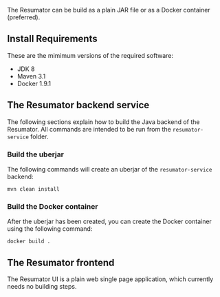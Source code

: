 The Resumator can be build as a plain JAR file or as a Docker container (preferred).

## Install Requirements

These are the mimimum versions of the required software:

* JDK    8
* Maven  3.1
* Docker 1.9.1

## The Resumator backend service

The following sections explain how to build the Java backend of the Resumator. All commands are intended to be run from the `resumator-service` folder.

### Build the uberjar

The following commands will create an uberjar of the `resumator-service` backend:

```shell
mvn clean install
```

### Build the Docker container

After the uberjar has been created, you can create the Docker container using the following command:

```shell
docker build .
```

## The Resumator frontend

The Resumator UI is a plain web single page application, which currently needs no building steps.

